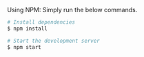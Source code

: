 Using NPM: Simply run the below commands.

```bash
# Install dependencies
$ npm install

# Start the development server
$ npm start
```
